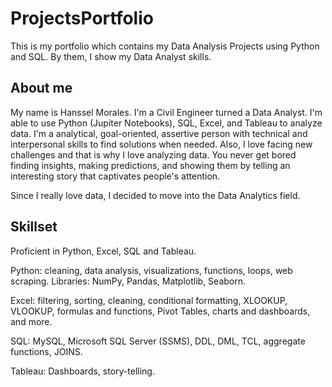 # ProjectsPortfolio
This is my portfolio which contains my Data Analysis Projects using Python and SQL. By them, I show my Data Analyst skills.
## About me
My name is Hanssel Morales. I'm a Civil Engineer turned a Data Analyst. I'm able to use Python (Jupiter Notebooks), SQL, Excel, and Tableau to analyze data. I'm a analytical, goal-oriented, assertive person with technical and interpersonal skills to find solutions when needed. Also, I love facing new challenges and that is why I love analyzing data. You never get bored finding insights, making predictions, and showing them by telling an interesting story that captivates people's attention.

Since I really love data, I decided to move into the Data Analytics field.

## Skillset
Proficient in Python, Excel, SQL and Tableau.

Python: cleaning, data analysis, visualizations, functions, loops, web scraping. Libraries: NumPy, Pandas, Matplotlib, Seaborn.

Excel: filtering, sorting, cleaning, conditional formatting, XLOOKUP, VLOOKUP, formulas and functions, Pivot Tables, charts and dashboards, and more.

SQL: MySQL, Microsoft SQL Server (SSMS), DDL, DML, TCL, aggregate functions, JOINS.

Tableau: Dashboards, story-telling.
